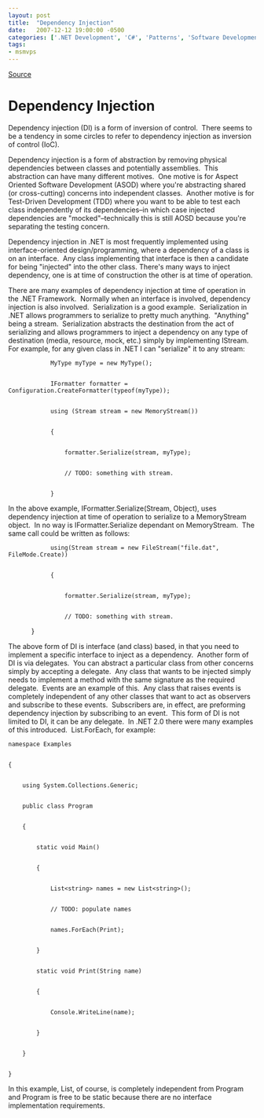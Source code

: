 ```yaml
---
layout: post
title:  "Dependency Injection"
date:   2007-12-12 19:00:00 -0500
categories: ['.NET Development', 'C#', 'Patterns', 'Software Development']
tags:
- msmvps
---
```

[Source](http://blogs.msmvps.com/peterritchie/2007/12/13/dependancy-injection/ "Permalink to Dependency Injection")

# Dependency Injection

Dependency injection (DI) is a form of inversion of control.  There seems to be a tendency in some circles to refer to dependency injection as inversion of control (IoC). 

Dependency injection is a form of abstraction by removing physical dependencies between classes and potentially assemblies.  This abstraction can have many different motives.  One motive is for Aspect Oriented Software Development (ASOD) where you're abstracting shared (or cross-cutting) concerns into independent classes.  Another motive is for Test-Driven Development (TDD) where you want to be able to test each class independently of its dependencies–in which case injected dependencies are "mocked"–technically this is still AOSD because you're separating the testing concern.

Dependency injection in .NET is most frequently implemented using interface-oriented design/programming, where a dependency of a class is on an interface.  Any class implementing that interface is then a candidate for being "injected" into the other class. There's many ways to inject dependency, one is at time of construction the other is at time of operation. 

There are many examples of dependency injection at time of operation in the .NET Framework.  Normally when an interface is involved, dependency injection is also involved.  Serialization is a good example.  Serialization in .NET allows programmers to serialize to pretty much anything.  "Anything" being a stream.  Serialization abstracts the destination from the act of serializing and allows programmers to inject a dependency on any type of destination (media, resource, mock, etc.) simply by implementing IStream.  For example, for any given class in .NET I can "serialize" it to any stream:

  

    
    
                MyType myType = new MyType();
    
    
                IFormatter formatter = Configuration.CreateFormatter(typeof(myType));
    
    
                using (Stream stream = new MemoryStream())
    
    
                {
    
    
                    formatter.Serialize(stream, myType);
    
    
                    // TODO: something with stream.
    
    
                }

In the above example, IFormatter.Serialize(Stream, Object), uses dependency injection at time of operation to serialize to a MemoryStream object.  In no way is IFormatter.Serialize dependant on MemoryStream.  The same call could be written as follows:

  

    
    
                using(Stream stream = new FileStream("file.dat", FileMode.Create))
    
    
                {
    
    
                    formatter.Serialize(stream, myType);
    
    
                    // TODO: something with stream.

            }

The above form of DI is interface (and class) based, in that you need to implement a specific interface to inject as a dependency.  Another form of DI is via delegates.  You can abstract a particular class from other concerns simply by accepting a delegate.  Any class that wants to be injected simply needs to implement a method with the same signature as the required delegate.  Events are an example of this.  Any class that raises events is completely independent of any other classes that want to act as observers and subscribe to these events.  Subscribers are, in effect, are preforming dependency injection by subscribing to an event.  This form of DI is not limited to DI, it can be any delegate.  In .NET 2.0 there were many examples of this introduced.  List.ForEach, for example:

  

    
    
    namespace Examples
    
    
    {
    
    
        using System.Collections.Generic;
    
    
        public class Program
    
    
        {
    
    
            static void Main()
    
    
            {
    
    
                List<string> names = new List<string>();
    
    
                // TODO: populate names
    
    
                names.ForEach(Print);
    
    
            }
    
    
            static void Print(String name)
    
    
            {
    
    
                Console.WriteLine(name);
    
    
            }
    
    
        }
    
    
    }

In this example, List<T>, of course, is completely independent from Program and Program is free to be static because there are no interface implementation requirements.

